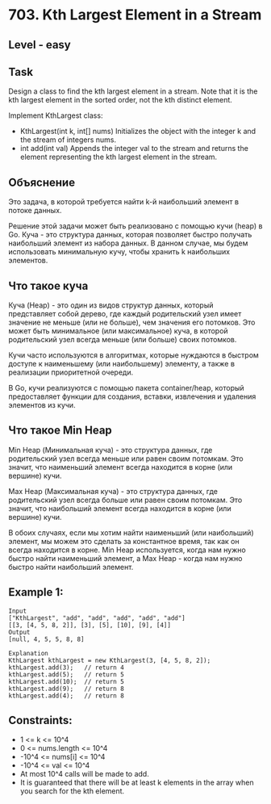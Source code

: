 # 703. Kth Largest Element in a Stream


## Level - easy


## Task
Design a class to find the kth largest element in a stream. Note that it is the kth largest element in the sorted order, not the kth distinct element.

Implement KthLargest class:
- KthLargest(int k, int[] nums) Initializes the object with the integer k and the stream of integers nums.
- int add(int val) Appends the integer val to the stream and returns the element representing the kth largest element in the stream.


## Объяснение
Это задача, в которой требуется найти k-й наибольший элемент в потоке данных.

Решение этой задачи может быть реализовано с помощью кучи (heap) в Go. 
Куча - это структура данных, которая позволяет быстро получать наибольший элемент из набора данных. 
В данном случае, мы будем использовать минимальную кучу, чтобы хранить k наибольших элементов.


## Что такое куча
Куча (Heap) - это один из видов структур данных, который представляет собой дерево, 
где каждый родительский узел имеет значение не меньше (или не больше), чем значения его потомков. 
Это может быть минимальное (или максимальное) куча, в которой родительский узел всегда меньше (или больше) своих потомков.

Кучи часто используются в алгоритмах, которые нуждаются в быстром доступе к наименьшему (или наибольшему) элементу, 
а также в реализации приоритетной очереди.

В Go, кучи реализуются с помощью пакета container/heap, который предоставляет функции для создания, 
вставки, извлечения и удаления элементов из кучи.


## Что такое Min Heap

Min Heap (Минимальная куча) - это структура данных, где родительский узел всегда меньше или равен своим потомкам. 
Это значит, что наименьший элемент всегда находится в корне (или вершине) кучи.

Max Heap (Максимальная куча) - это структура данных, где родительский узел всегда больше или равен своим потомкам. 
Это значит, что наибольший элемент всегда находится в корне (или вершине) кучи.

В обоих случаях, если мы хотим найти наименьший (или наибольший) элемент, мы можем это сделать за константное время, так как он всегда находится в корне.
Min Heap используется, когда нам нужно быстро найти наименьший элемент, а Max Heap - когда нам нужно быстро найти наибольший элемент.


## Example 1:
````
Input
["KthLargest", "add", "add", "add", "add", "add"]
[[3, [4, 5, 8, 2]], [3], [5], [10], [9], [4]]
Output
[null, 4, 5, 5, 8, 8]

Explanation
KthLargest kthLargest = new KthLargest(3, [4, 5, 8, 2]);
kthLargest.add(3);   // return 4
kthLargest.add(5);   // return 5
kthLargest.add(10);  // return 5
kthLargest.add(9);   // return 8
kthLargest.add(4);   // return 8
````

## Constraints:
- 1 <= k <= 10^4
- 0 <= nums.length <= 10^4
- -10^4 <= nums[i] <= 10^4
- -10^4 <= val <= 10^4
- At most 10^4 calls will be made to add.
- It is guaranteed that there will be at least k elements in the array when you search for the kth element.